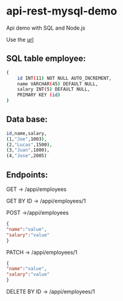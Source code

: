 # api-rest-mysql-demo

Api demo with SQL and Node.js 

Use the [url]( https://api-rest-mysql-demo-production.up.railway.app/api/employees)


## SQL table employee:
```bash
(
    id INT(11) NOT NULL AUTO_INCREMENT,
    name VARCHAR(45) DEFAULT NULL,
    salary INT(5) DEFAULT NULL,
    PRIMARY KEY (id)
)
```

## Data base:
```bash
id,name,salary,
(1,"Joe",1003),
(2,"Lucas",1500),
(3,"Juan",1800),
(4,"Jose",2005)
```

## Endpoints: 

GET -> /appi/employees

GET BY ID -> /appi/employees/1

POST ->/appi/employees 
```json
{
"name":"value",
"salary":"value"
}
```

PATCH -> /appi/employees/1
```json
{
"name":"value",
"salary":"value"
}
```

DELETE BY ID -> /appi/employees/1
